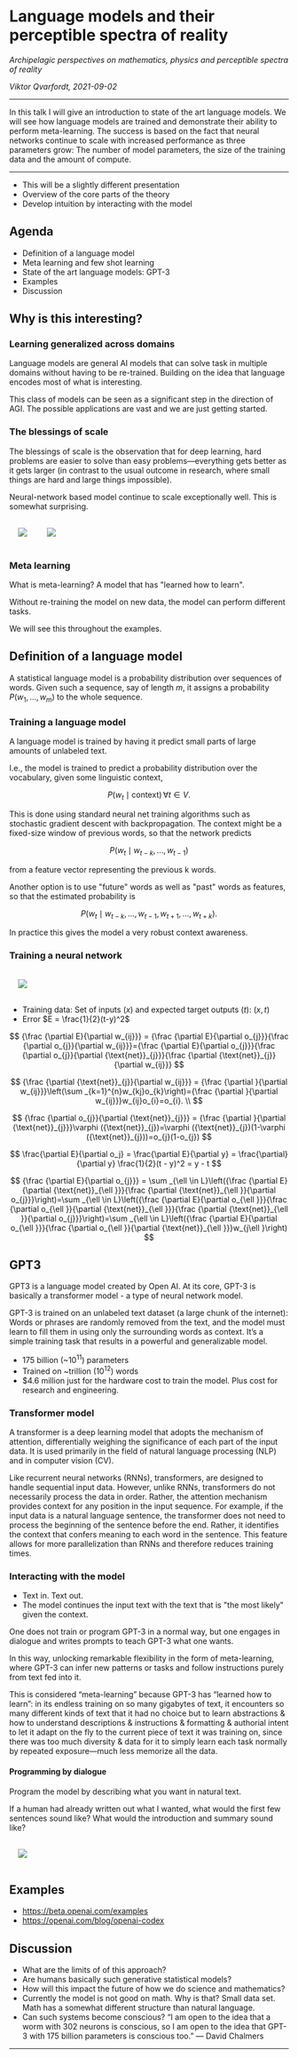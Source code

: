 
# Language models and their perceptible spectra of reality

*Archipelagic perspectives on mathematics, physics and perceptible spectra of reality*

*Viktor Qvarfordt, 2021-09-02*

----

In this talk I will give an introduction to state of the art language models. We will see how language models are trained and demonstrate their ability to perform meta-learning. The success is based on the fact that neural networks continue to scale with increased performance as three parameters grow: The number of model parameters, the size of the training data and the amount of compute.

----


- This will be a slightly different presentation
- Overview of the core parts of the theory
- Develop intuition by interacting with the model

<!--
I'm no longer actively working with mathematics or physics but programming and working closely with AI systems. The purpose of this session is to share with you the most impactful and interesting updates from the field.

Rather than purely focusing on theory, we will get hands-on experience to develop some intuition and to spur further discussion and conversation in the intersection of mathematics, physics and perceptible spectra of reality.
-->

## Agenda

- Definition of a language model
- Meta learning and few shot learning
- State of the art language models: GPT-3
- Examples
- Discussion

## Why is this interesting?

### Learning generalized across domains

Language models are general AI models that can solve task in multiple domains without having to be re-trained. Building on the idea that language encodes most of what is interesting.

This class of models can be seen as a significant step in the direction of AGI. The possible applications are vast and we are just getting started.

### The blessings of scale

The blessings of scale is the observation that for deep learning, hard problems are easier to solve than easy problems—everything gets better as it gets larger (in contrast to the usual outcome in research, where small things are hard and large things impossible).

Neural-network based model continue to scale exceptionally well. This is somewhat surprising.

<img src="https://www.gwern.net/images/ai/gpt/2019-11-07-amodei-aiandcompute-twodistincteras-gpt3modified.png" style="max-width: 100%; padding: 1rem;" />

<img src="https://www.gwern.net/images/ai/gpt/2020-kaplan-figure1-dlscaling.png" style="max-width: 100%; padding: 1rem;" />

### Meta learning

What is meta-learning? A model that has "learned how to learn".

Without re-training the model on new data, the model can perform different tasks.

We will see this throughout the examples.

## Definition of a language model

A statistical language model is a probability distribution over sequences of words. Given such a sequence, say of length $m$, it assigns a probability $P(w_{1},\ldots ,w_{m})$ to the whole sequence.

### Training a language model

A language model is trained by having it predict small parts of large amounts of unlabeled text.

I.e., the model is trained to predict a probability distribution over the vocabulary, given some linguistic context,

$$
P(w_{t}\mid \mathrm {context} )\,\forall t\in V.
$$

This is done using standard neural net training algorithms such as stochastic gradient descent with backpropagation.​ The context might be a fixed-size window of previous words, so that the network predicts

$$
P(w_{t}\mid w_{t-k},\dots ,w_{t-1})
$$

from a feature vector representing the previous k words.

Another option is to use "future" words as well as "past" words as features, so that the estimated probability is

$$
P(w_{t}\mid w_{t-k},\dots ,w_{t-1},w_{t+1},\dots ,w_{t+k}).
$$

In practice this gives the model a very robust context awareness.

### Training a neural network

<img src="https://upload.wikimedia.org/wikipedia/commons/thumb/6/60/ArtificialNeuronModel_english.png/800px-ArtificialNeuronModel_english.png" style="max-width: 100%; padding: 1rem;" />

<!-- $$
\begin{aligned}
{\frac {\partial E}{\partial w_{ij}}} &= {\frac {\partial E}{\partial o_{j}}}{\frac {\partial o_{j}}{\partial w_{ij}}}={\frac {\partial E}{\partial o_{j}}}{\frac {\partial o_{j}}{\partial {\text{net}}_{j}}}{\frac {\partial {\text{net}}_{j}}{\partial w_{ij}}} \\

{\frac {\partial {\text{net}}_{j}}{\partial w_{ij}}} &= {\frac {\partial }{\partial w_{ij}}}\left(\sum _{k=1}^{n}w_{kj}o_{k}\right)={\frac {\partial }{\partial w_{ij}}}w_{ij}o_{i}=o_{i}. \\

{\frac {\partial o_{j}}{\partial {\text{net}}_{j}}} &= {\frac {\partial }{\partial {\text{net}}_{j}}}\varphi ({\text{net}}_{j})=\varphi ({\text{net}}_{j})(1-\varphi ({\text{net}}_{j}))=o_{j}(1-o_{j}) \\

\frac{\partial E}{\partial o_j} &= \frac{\partial E}{\partial y} = \frac{\partial}{\partial y} \frac{1}{2}(t - y)^2 = y - t \\

{\frac {\partial E}{\partial o_{j}}} &= \sum _{\ell \in L}\left({\frac {\partial E}{\partial {\text{net}}_{\ell }}}{\frac {\partial {\text{net}}_{\ell }}{\partial o_{j}}}\right)=\sum _{\ell \in L}\left({\frac {\partial E}{\partial o_{\ell }}}{\frac {\partial o_{\ell }}{\partial {\text{net}}_{\ell }}}{\frac {\partial {\text{net}}_{\ell }}{\partial o_{j}}}\right)=\sum _{\ell \in L}\left({\frac {\partial E}{\partial o_{\ell }}}{\frac {\partial o_{\ell }}{\partial {\text{net}}_{\ell }}}w_{j\ell }\right)

\end{aligned}
$$ -->

- Training data: Set of inputs ($x$) and expected target outputs ($t$): $(x, t)$
- Error $E = \frac{1}{2}(t-y)^2$

$$
{\frac {\partial E}{\partial w_{ij}}} = {\frac {\partial E}{\partial o_{j}}}{\frac {\partial o_{j}}{\partial w_{ij}}}={\frac {\partial E}{\partial o_{j}}}{\frac {\partial o_{j}}{\partial {\text{net}}_{j}}}{\frac {\partial {\text{net}}_{j}}{\partial w_{ij}}}
$$

$$
{\frac {\partial {\text{net}}_{j}}{\partial w_{ij}}} = {\frac {\partial }{\partial w_{ij}}}\left(\sum _{k=1}^{n}w_{kj}o_{k}\right)={\frac {\partial }{\partial w_{ij}}}w_{ij}o_{i}=o_{i}. \\
$$

$$
{\frac {\partial o_{j}}{\partial {\text{net}}_{j}}} = {\frac {\partial }{\partial {\text{net}}_{j}}}\varphi ({\text{net}}_{j})=\varphi ({\text{net}}_{j})(1-\varphi ({\text{net}}_{j}))=o_{j}(1-o_{j})
$$

$$
\frac{\partial E}{\partial o_j} = \frac{\partial E}{\partial y} = \frac{\partial}{\partial y} \frac{1}{2}(t - y)^2 = y - t
$$

$$
{\frac {\partial E}{\partial o_{j}}} = \sum _{\ell \in L}\left({\frac {\partial E}{\partial {\text{net}}_{\ell }}}{\frac {\partial {\text{net}}_{\ell }}{\partial o_{j}}}\right)=\sum _{\ell \in L}\left({\frac {\partial E}{\partial o_{\ell }}}{\frac {\partial o_{\ell }}{\partial {\text{net}}_{\ell }}}{\frac {\partial {\text{net}}_{\ell }}{\partial o_{j}}}\right)=\sum _{\ell \in L}\left({\frac {\partial E}{\partial o_{\ell }}}{\frac {\partial o_{\ell }}{\partial {\text{net}}_{\ell }}}w_{j\ell }\right)
$$

## GPT3

GPT3 is a language model created by Open AI. At its core, GPT-3 is basically a transformer model - a type of neural network model.

GPT-3 is trained on an unlabeled text dataset (a large chunk of the internet): Words or phrases are randomly removed from the text, and the model must learn to fill them in using only the surrounding words as context. It’s a simple training task that results in a powerful and generalizable model.

- 175 billion (~$10^{11}$) parameters
- Trained on ~trillion ($10^{12}$) words
- $4.6 million just for the hardware cost to train the model. Plus cost for research and engineering.

### Transformer model

A transformer is a deep learning model that adopts the mechanism of attention, differentially weighing the significance of each part of the input data. It is used primarily in the field of natural language processing (NLP) and in computer vision (CV).

Like recurrent neural networks (RNNs), transformers, are designed to handle sequential input data. However, unlike RNNs, transformers do not necessarily process the data in order. Rather, the attention mechanism provides context for any position in the input sequence. For example, if the input data is a natural language sentence, the transformer does not need to process the beginning of the sentence before the end. Rather, it identifies the context that confers meaning to each word in the sentence. This feature allows for more parallelization than RNNs and therefore reduces training times.


### Interacting with the model

- Text in. Text out.
- The model continues the input text with the text that is "the most likely" given the context.

One does not train or program GPT-3 in a normal way, but one engages in dialogue and writes prompts to teach GPT-3 what one wants.

In this way, unlocking remarkable flexibility in the form of meta-learning, where GPT-3 can infer new patterns or tasks and follow instructions purely from text fed into it.

This is considered “meta-learning” because GPT-3 has “learned how to learn”: in its endless training on so many gigabytes of text, it encounters so many different kinds of text that it had no choice but to learn abstractions & how to understand descriptions & instructions & formatting & authorial intent to let it adapt on the fly to the current piece of text it was training on, since there was too much diversity & data for it to simply learn each task normally by repeated exposure—much less memorize all the data.

#### Programming by dialogue

Program the model by describing what you want in natural text.

If a human had already written out what I wanted, what would the first few sentences sound like? What would the introduction and summary sound like?

<img src="https://www.gwern.net/images/ai/gpt/2020-06-18-karpathy-expandingbrainmeme-gpt3metalearning.jpg" style="max-width: 100%; padding: 1rem;" />


## Examples

- https://beta.openai.com/examples
- https://openai.com/blog/openai-codex


## Discussion

- What are the limits of of this approach?
- Are humans basically such generative statistical models?
- How will this impact the future of how we do science and mathematics?
- Currently the model is not good on math. Why is that? Small data set. Math has a somewhat different structure than natural language.
- Can such systems become conscious? “I am open to the idea that a worm with 302 neurons is conscious, so I am open to the idea that GPT-3 with 175 billion parameters is conscious too.” — David Chalmers

----
